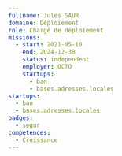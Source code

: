 ```yaml
---
fullname: Jules SAUR
domaine: Déploiement
role: Chargé de déploiement
missions:
  - start: 2021-05-10
    end: 2024-12-30
    status: independent
    employer: OCTO
    startups:
      - ban
      - bases.adresses.locales
startups:
  - ban
  - bases.adresses.locales
badges:
  - segur
competences:
  - Croissance
---
```

